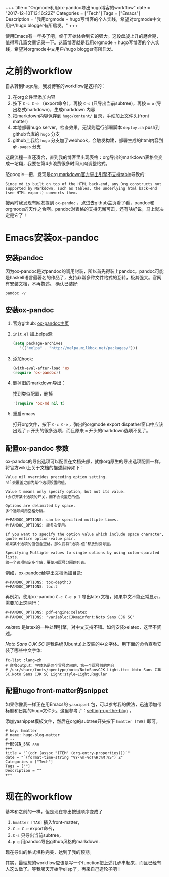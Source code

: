 +++
title = "Orgmode利用ox-pandoc导出hugo博客的workflow"
date = "2017-12-10T13:16:22Z"
Categories = ["Tech"]
Tags = ["Emacs"]
Description = "我用orgmode + hugo写博客的个人实践，希望对orgmode中文用户/hugo blogger有所启发。"
+++


使用Emacs有一年多了吧，终于开始体会到它的强大。这段盘旋上升的磨合期，值得写几篇文章记录一下。这篇博客就是我用orgmode + hugo写博客的个人实践，希望对orgmode中文用户/hugo blogger有所启发。

# 之前的workflow

自从转到hugo后，我发博客的workflow是这样的：

1.  在org文件里添加内容
2.  按下 `C-c C-e` （export命令），再按 `C-s` (只导出当前subtree)，再按 `m o`
    (导出格式markdown)，生成markdown 内容
3.  把markdown内容保存到 `hugo/content/` 目录，手动加上文件头(front matter)
4.  本地部署hugo server，检查效果。无误则运行部署脚本 `deploy.sh` push到github仓库的 `hugo` 分支
5.  github上我给 `hugo` 分支加了webhook，会触发构建，部署生成的html内容到 `gh-pages` 分支

这段流程一直还凑合，直到我的博客里出现表格：org导出的markdown表格会变成一坨翔，我要在第4步浪费很多时间人肉调整格式。  

怒google一把，发现是[org markdown官方导出引擎不支持table](http://orgmode.org/manual/Markdown-export.html)导致的:

    Since md is built on top of the HTML back-end, any Org constructs not supported by Markdown, such as tables, the underlying html back-end (see HTML export) converts them.

搜索时我发现有网友提到 `ox-pandoc`
，点进去github主页看了看，pandoc和orgmode的天作之合啊。pandoc对表格的支持无懈可击，还有啥好说，马上就决定是它了！

# Emacs安装ox-pandoc

## 安装pandoc

因为ox-pandoc是对pandoc的调用封装，所以首先得装上pandoc。pandoc可能是haskell语言最著名的作品了，支持非常多种文件格式的互转，极其强大。官网有安装文档，不再赘述。
确认已装好:

``` shell
pandoc -v
```

## 安装ox-pandoc

1.  官方github: [ox-pandoc主页](https://github.com/kawabata/ox-pandoc)

2.  `init.el` 加上elpa源:
    
    ``` commonlisp
    (setq package-archives
       '(("melpa" . "http://melpa.milkbox.net/packages/")))
    ```

3.  添加hook:
    
    ``` commonlisp
    (with-eval-after-load 'ox
    (require 'ox-pandoc))
    ```

4.  删掉旧的markdown导出：
    
    找到类似配置，删掉
    
    ``` commonlisp
    '(require 'ox-md nil t)
    ```

5.  重启emacs
    
    打开org文件，按下 `C-c C-e` ，弹出的orgmode export dispather窗口中应该出现了 `p`
    开头的很多选项，而且原来 `m` 开头的markdown选项不见了。

## 配置ox-pandoc 参数

ox-pandoc的导出选项可以配置在文档头部，就像org原生的导出选项配置一样。将官方wiki上关于文档的描述翻译如下：

    Value nil overrides preceding option setting.
    nil会覆盖之前为某个选项设置的值。
    
    Value t means only specify option, but not its value.
    t会打开某个选项的开关，而不会设置它的值。
    
    Options are delimited by space.
    多个选项间用空格分隔。
    
    #+PANDOC_OPTIONS: can be specified multiple times. 
    #+PANDOC_OPTIONS: 能多次使用。
    
    If you want to specify the option value which include space character, quote entire option-value pair.
    如果某个选项的值包含空格，那么要将“选项-值”都放到引号里。
    
    Specifying Multiple values to single options by using colon-sparated lists.
    给一个选项指定多个值，要使用逗号分隔的列表。

例如，ox-pandoc给导出文档添加目录:

    #+PANDOC_OPTIONS: toc-depth:3
    #+PANDOC_OPTIONS: toc:t

再例如，使用ox-pandoc `C-c C-e p l` 导出latex文档，如果中文不能正常显示，需要加上这两行：

    #+PANDOC_OPTIONS: pdf-engine:xelatex
    #+PANDOC_OPTIONS: "variable:CJKmainfont:Noto Sans CJK SC"

*xelatex* 是latex的一种处理引擎，对中文支持不错。如何安装xelatex，这里不赘述。

*Noto Sans CJK SC* 是我系统(Ubuntu)上安装的中文字体。用下面的命令查看安装了哪些中文字体:

    fc-list :lang=zh
    # 命令output: 字体名是两个冒号之间的、第一个逗号前的内容
    # /usr/share/fonts/opentype/noto/NotoSansCJK-Light.ttc: Noto Sans CJK SC,Noto Sans CJK SC Light:style=Light,Regular

## 配置hugo front-matter的snippet

如果你像我一样正在用Emacs的 `yasnippet`
包，可以参考我的做法，迅速添加带标题和日期的hugo文件头。这里参考了：[setting-up-the-blog](http://whyarethingsthewaytheyare.com/setting-up-the-blog/#workflow)
。

添加yasnippet模板文件，然后在org的subtree开头按下 `hmatter [TAB]` 即可。

    # key: hmatter
    # name: hugo-blog-matter
    # --
    #+BEGIN_SRC xxx
    +++
    title = "`(cdr (assoc "ITEM" (org-entry-properties)))`"
    date = "`(format-time-string "%Y-%m-%dT%H:%M:%S")`Z"
    Categories = ["Tech"]
    Tags = [""]
    Description = ""
    +++

# 现在的workflow

基本和之前的一样，但是现在导出按键顺序变成了

1.  `hmatter [TAB]` 插入front-matter，
2.  `C-c C-e` export命令，
3.  `C-s` 只导出当前subtree，
4.  `p g` 用pandoc导出github风格的markdown.

现在导出的格式堪称完美，达到了我的预期。

其实，最理想的workflow应该是写一个function把上述几步串起来，而且已经有人这么做了。等我哪天开始学elisp了，再来自己造轮子吧！
